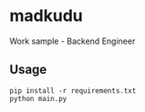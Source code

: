 # madkudu

Work sample - Backend Engineer

## Usage

```
pip install -r requirements.txt
python main.py
```


